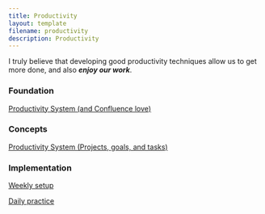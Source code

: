 ```yaml
---
title: Productivity
layout: template
filename: productivity
description: Productivity
---
```


I truly believe that developing good productivity techniques allow us to get more done, and also _**enjoy our work**_.

### Foundation
[Productivity System (and Confluence love)](https://ceverhartportfolio.blogspot.com/2024/12/confluence-love.html)

### Concepts
[Productivity System (Projects, goals, and tasks)](https://ceverhartportfolio.blogspot.com/2024/12/productivity-system-projects-goals-and.html)

### Implementation
[Weekly setup](https://ceverhartportfolio.blogspot.com/2024/12/productivity-system-weekly-setup.html)

[Daily practice](https://ceverhartportfolio.blogspot.com/2024/12/productivity-system-daily-practice.html)
